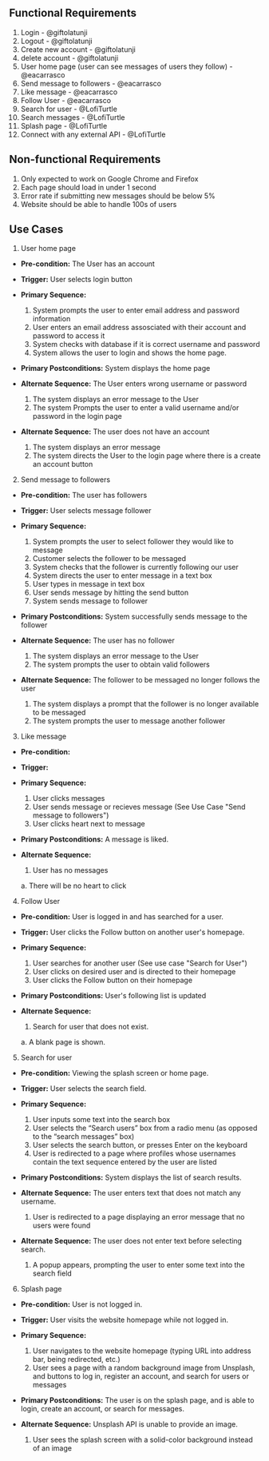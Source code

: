 ## Functional Requirements

1. Login                                                        - @giftolatunji
2. Logout                                                       - @giftolatunji
3. Create new account                                           - @giftolatunji
4. delete account                                               - @giftolatunji
5. User home page (user can see messages of users they follow)  - @eacarrasco
6. Send message to followers                                    - @eacarrasco
7. Like message                                                 - @eacarrasco
8. Follow User                                                  - @eacarrasco
9. Search for user                                              - @LofiTurtle
10. Search messages                                             - @LofiTurtle
11. Splash page                                                 - @LofiTurtle
12. Connect with any external API                               - @LofiTurtle

## Non-functional Requirements

1. Only expected to work on Google Chrome and Firefox
2. Each page should load in under 1 second
3. Error rate if submitting new messages should be below 5%
4. Website should be able to handle 100s of users

## Use Cases

1. User home page
- **Pre-condition:**
The User has an account
- **Trigger:**
User selects login button
- **Primary Sequence:**
  
  1. System prompts the user to enter email address and password information
  2. User enters an email address assosciated with their account and password to access it
  3. System checks with database if it is correct username and password
  4. System allows the user to login and shows the home page. 

- **Primary Postconditions:**
System displays the home page
- **Alternate Sequence:**
  The User enters wrong username or password
  1. The system displays an error message to the User
  2. The system Prompts the user to enter a valid username and/or password in the login page

- **Alternate Sequence:**
  The user does not have an account
  1. The system displays an error message
  2. The system directs the User to the login page where there is a create an account button

2. Send message to followers
- **Pre-condition:**
The user has followers
- **Trigger:**
User selects message follower
- **Primary Sequence:**
  
  1. System prompts the user to select follower they would like to message
  2. Customer selects the follower to be messaged
  3. System checks that the follower is currently following our user
  4. System directs the user to enter message in a text box
  5. User types in message in text box
  6. User sends message by hitting the send button
  7. System sends message to follower
  
- **Primary Postconditions:**
System successfully sends message to the follower

- **Alternate Sequence:**
The user has no follower 
  1. The system displays an error message to the User
  2. The system prompts the user to obtain valid followers

- **Alternate Sequence:**
The follower to be messaged no longer follows the user
  1. The system displays a prompt that the follower is no longer available to be messaged
  2. The system prompts the user to message another follower

3. Like message
- **Pre-condition:**

- **Trigger:**

- **Primary Sequence:**
  
  1. User clicks messages
  2. User sends message or recieves message (See Use Case "Send message to followers")
  3. User clicks heart next to message

- **Primary Postconditions:** A message is liked.

- **Alternate Sequence:**
  
  1. User has no messages

    a. There will be no heart to click

4. Follow User
- **Pre-condition:** User is logged in and has searched for a user.

- **Trigger:** User clicks the Follow button on another user's homepage.

- **Primary Sequence:**
  
  1. User searches for another user (See use case "Search for User")
  2. User clicks on desired user and is directed to their homepage
  3. User clicks the Follow button on their homepage

- **Primary Postconditions:** User's following list is updated

- **Alternate Sequence:**
  
  1. Search for user that does not exist.

    a. A blank page is shown.

5. Search for user
- **Pre-condition:** Viewing the splash screen or home page.

- **Trigger:** User selects the search field.

- **Primary Sequence:**
  
  1. User inputs some text into the search box
  2. User selects the “Search users” box from a radio menu (as opposed to the “search messages” box)
  3. User selects the search button, or presses Enter on the keyboard
  4. User is redirected to a page where profiles whose usernames contain the text sequence entered by the user are listed

- **Primary Postconditions:** System displays the list of search results.

- **Alternate Sequence:** The user enters text that does not match any username.
  
  1. User is redirected to a page displaying an error message that no users were found

- **Alternate Sequence:** The user does not enter text before selecting search.
  
  1. A popup appears, prompting the user to enter some text into the search field

6. Splash page
- **Pre-condition:** User is not logged in.

- **Trigger:** User visits the website homepage while not logged in.

- **Primary Sequence:**
  
  1. User navigates to the website homepage (typing URL into address bar, being redirected, etc.)
  2. User sees a page with a random background image from Unsplash, and buttons to log in, register an account, and search for users or messages

- **Primary Postconditions:** The user is on the splash page, and is able to login, create an account, or search for messages.

- **Alternate Sequence:** Unsplash API is unable to provide an image.
  
  1. User sees the splash screen with a solid-color background instead of an image
